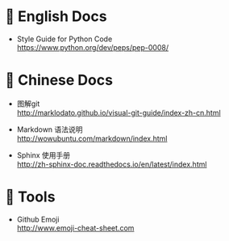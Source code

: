 :notebook: English Docs
========

- Style Guide for Python Code  
    https://www.python.org/dev/peps/pep-0008/

:notebook: Chinese Docs
=========

- 图解git  
    http://marklodato.github.io/visual-git-guide/index-zh-cn.html

- Markdown 语法说明  
    http://wowubuntu.com/markdown/index.html

- Sphinx 使用手册  
    http://zh-sphinx-doc.readthedocs.io/en/latest/index.html

:hammer: Tools
=======

- Github Emoji  
    http://www.emoji-cheat-sheet.com

